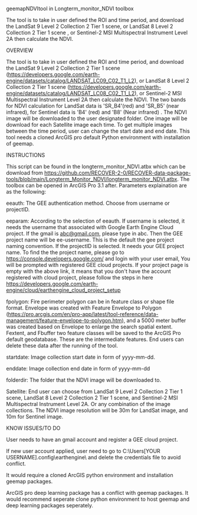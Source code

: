 geemapNDVItool in Longterm_monitor_NDVI toolbox

The tool is to take in user defined the ROI and time period, and download the LandSat 9 Level 2 Collection 2 Tier 1 scene, or  LandSat 8 Level 2 Collection 2 Tier 1 scene , or Sentinel-2 MSI Multispectral Instrument Level 2A then calculate the NDVI. 
 
OVERVIEW

The tool is to take in user defined the ROI and time period, and download the LandSat 9 Level 2 Collection 2 Tier 1 scene (https://developers.google.com/earth-engine/datasets/catalog/LANDSAT_LC09_C02_T1_L2), or  LandSat 8 Level 2 Collection 2 Tier 1 scene (https://developers.google.com/earth-engine/datasets/catalog/LANDSAT_LC08_C02_T1_L2), or Sentinel-2 MSI Multispectral Instrument Level 2A  then calculate the NDVI. The two bands for NDVI calculation  for LandSat data is 'SR_B4'(red) and 'SR_B5' (near infrared), for Sentinel data is 'B4' (red) and 'B8' (Near infrared) . The NDVI image will be downloaded to the user designated folder. One image will be download for each Satellite image each time. To get multiple images between the time period, user can change the start date and end date. This tool needs a cloned ArcGIS pro default Python environment with installation of geemap.‌

INSTRUCTIONS

This script can be found in the longterm_monitor_NDVI.atbx which can be download from https://github.com/RECOVER-2-0/RECOVER-data-package-tools/blob/main/Longterm_Monitor_NDVI/longterm_monitor_NDVI.atbx.
The toolbox can be opened in ArcGIS Pro 3.1 after. Parameters explaination are as the following:

eeauth: The GEE authentication method. Choose from username or projectID.

eeparam: According to the selection of eeauth. If username is selected, it needs the username that associated with Google Earth Engine Cloud project. If the gmail is abc@gmail.com, please type in abc. Then the GEE project name will be ee-username. This is the default the gee project naming convention.
If the projectID is selected. It needs your GEE project name. To find the the project name, please go to https://console.developers.google.com/ and login with your user email, You will be prompted with registered GEE cloud projects. If your project page is empty with the above link, it means that you don't have the account registered with cloud project, please follow the steps in here https://developers.google.com/earth-engine/cloud/earthengine_cloud_project_setup

fpolygon: Fire perimeter polygon can be in feature class or shape file format. Envelope was created with Feature Envelope to Polygon (https://pro.arcgis.com/en/pro-app/latest/tool-reference/data-management/feature-envelope-to-polygon.htm), and a 5000 meter buffer was created based on Envelope to enlarge the search spatial extent. Fextent, and Fbuffer two feature classes will be saved to the ArcGIS Pro default geodatabase. These are the intermediate features. End users can delete these data after the running of the tool.

startdate: Image collection start date in form of yyyy-mm-dd.

enddate: Image collection end date in form of yyyy-mm-dd

folderdir: The folder that the NDVI image will be downloaded to.

Satellite: End user can choose from LandSat 9 Level 2 Collection 2 Tier 1 scene, LandSat 8 Level 2 Collection 2 Tier 1 scene, and Sentinel-2 MSI Multispectral Instrument Level 2A. Or any combination of the image collections. The NDVI image resolution will be 30m for LandSat image, and 10m for Sentinel image.


KNOW ISSUES/TO DO

User needs to have an gmail account and register a GEE cloud project.

If new user account applied, user need to go to C:\Users\[YOUR USERNAME]\.config\earthengine\ and delete the credentials file to avoid conflict.

It would require a cloned ArcGIS python environment and installation geemap packages.

ArcGIS pro deep learning package has a conflict with geemap packages. It would recommend seperate clone python environment to host geemap and deep learning packages seperately.



